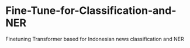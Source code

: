 # Fine-Tune-for-Classification-and-NER
Finetuning Transformer based for Indonesian news classification and NER
